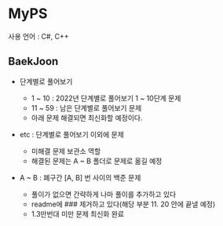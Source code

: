 # MyPS
사용 언어 : C#, C++


## BaekJoon
  - 단계별로 풀어보기
    - 1 ~ 10 : 2022년 단계별로 풀어보기 1 ~ 10단계 문제
    - 11 ~ 59 : 남은 단계별로 풀어보기 문제
    - 아래 문제 해결되면 최신화할 예정이다.


  - etc : 단계별로 풀어보기 이외에 문제
    - 미해결 문제 보관소 역할
    - 해결된 문제는 A ~ B 폴더로 문제로 옮길 예정


  - A ~ B : 폐구간 [A, B] 번 사이의 백준 문제
    - 풀이가 없으면 간략하게 나마 풀이를 추가하고 있다
    - readme에 ### 제거하고 있다(해당 부분 11. 20 안에 끝낼 예정)
    - 1.3만번대 미만 문제 최신화 완료